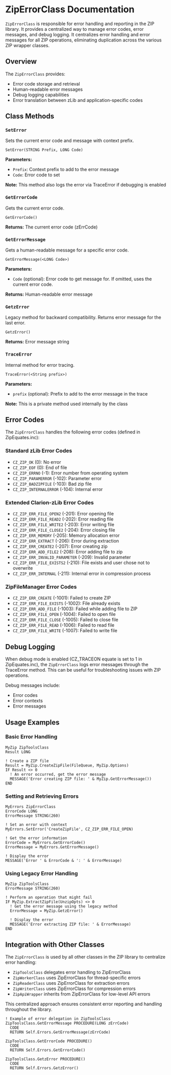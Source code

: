 # ZipErrorClass Documentation

`ZipErrorClass` is responsible for error handling and reporting in the ZIP library. It provides a centralized way to manage error codes, error messages, and debug logging. It centralizes error handling and error messages for all ZIP operations, eliminating duplication across the various ZIP wrapper classes.

## Overview

The `ZipErrorClass` provides:

- Error code storage and retrieval
- Human-readable error messages
- Debug logging capabilities
- Error translation between zLib and application-specific codes

## Class Methods

### `SetError`

Sets the current error code and message with context prefix.

```clarion
SetError(STRING Prefix, LONG Code)
```

**Parameters:**
- `Prefix`: Context prefix to add to the error message
- `Code`: Error code to set

**Note:** This method also logs the error via TraceError if debugging is enabled

### `GetErrorCode`

Gets the current error code.

```clarion
GetErrorCode()
```

**Returns:** The current error code (zErrCode)

### `GetErrorMessage`

Gets a human-readable message for a specific error code.

```clarion
GetErrorMessage(<LONG Code>)
```

**Parameters:**
- `Code` (optional): Error code to get message for. If omitted, uses the current error code.

**Returns:** Human-readable error message

### `GetzError`

Legacy method for backward compatibility. Returns error message for the last error.

```clarion
GetzError()
```

**Returns:** Error message string

### `TraceError`

Internal method for error tracing.

```clarion
TraceError(<String prefix>)
```

**Parameters:**
- `prefix` (optional): Prefix to add to the error message in the trace

**Note:** This is a private method used internally by the class

## Error Codes

The `ZipErrorClass` handles the following error codes (defined in ZipEquates.inc):

### Standard zLib Error Codes
- `CZ_ZIP_OK` (0): No error
- `CZ_ZIP_EOF` (0): End of file
- `CZ_ZIP_ERRNO` (-1): Error number from operating system
- `CZ_ZIP_PARAMERROR` (-102): Parameter error
- `CZ_ZIP_BADZIPFILE` (-103): Bad zip file
- `CZ_ZIP_INTERNALERROR` (-104): Internal error

### Extended Clarion-zLib Error Codes
- `CZ_ZIP_ERR_FILE_OPEN2` (-201): Error opening file
- `CZ_ZIP_ERR_FILE_READ2` (-202): Error reading file
- `CZ_ZIP_ERR_FILE_WRITE2` (-203): Error writing file
- `CZ_ZIP_ERR_FILE_CLOSE2` (-204): Error closing file
- `CZ_ZIP_ERR_MEMORY` (-205): Memory allocation error
- `CZ_ZIP_ERR_EXTRACT` (-206): Error during extraction
- `CZ_ZIP_ERR_CREATE2` (-207): Error creating zip
- `CZ_ZIP_ERR_ADD_FILE2` (-208): Error adding file to zip
- `CZ_ZIP_ERR_INVALID_PARAMETER` (-209): Invalid parameter
- `CZ_ZIP_ERR_FILE_EXISTS2` (-210): File exists and user chose not to overwrite
- `CZ_ZIP_ERR_INTERNAL` (-211): Internal error in compression process

### ZipFileManager Error Codes
- `CZ_ZIP_ERR_CREATE` (-1001): Failed to create ZIP
- `CZ_ZIP_ERR_FILE_EXISTS` (-1002): File already exists
- `CZ_ZIP_ERR_ADD_FILE` (-1003): Failed while adding file to ZIP
- `CZ_ZIP_ERR_FILE_OPEN` (-1004): Failed to open file
- `CZ_ZIP_ERR_FILE_CLOSE` (-1005): Failed to close file
- `CZ_ZIP_ERR_FILE_READ` (-1006): Failed to read file
- `CZ_ZIP_ERR_FILE_WRITE` (-1007): Failed to write file

## Debug Logging

When debug mode is enabled (CZ_TRACEON equate is set to 1 in ZipEquates.inc), the `ZipErrorClass` logs error messages through the TraceError method. This can be useful for troubleshooting issues with ZIP operations.

Debug messages include:
- Error codes
- Error contexts
- Error messages

## Usage Examples

### Basic Error Handling

```clarion
MyZip ZipToolsClass
Result LONG

! Create a ZIP file
Result = MyZip.CreateZipFile(FileQueue, MyZip.Options)
IF Result <> 0
  ! An error occurred, get the error message
  MESSAGE('Error creating ZIP file: ' & MyZip.GetErrorMessage())
END
```

### Setting and Retrieving Errors

```clarion
MyErrors ZipErrorClass
ErrorCode LONG
ErrorMessage STRING(260)

! Set an error with context
MyErrors.SetError('CreateZipFile', CZ_ZIP_ERR_FILE_OPEN)

! Get the error information
ErrorCode = MyErrors.GetErrorCode()
ErrorMessage = MyErrors.GetErrorMessage()

! Display the error
MESSAGE('Error ' & ErrorCode & ': ' & ErrorMessage)
```

### Using Legacy Error Handling

```clarion
MyZip ZipToolsClass
ErrorMessage STRING(260)

! Perform an operation that might fail
IF MyZip.ExtractZipFile(UnzipOpts) <> 0
  ! Get the error message using the legacy method
  ErrorMessage = MyZip.GetzError()
  
  ! Display the error
  MESSAGE('Error extracting ZIP file: ' & ErrorMessage)
END
```

## Integration with Other Classes

The `ZipErrorClass` is used by all other classes in the ZIP library to centralize error handling:

- `ZipToolsClass` delegates error handling to ZipErrorClass
- `ZipWorkerClass` uses ZipErrorClass for thread-specific errors
- `ZipReaderClass` uses ZipErrorClass for extraction errors
- `ZipWriterClass` uses ZipErrorClass for compression errors
- `ZipApiWrapper` inherits from ZipErrorClass for low-level API errors

This centralized approach ensures consistent error reporting and handling throughout the library.

```clarion
! Example of error delegation in ZipToolsClass
ZipToolsClass.GetErrorMessage PROCEDURE(LONG zErrCode)
  CODE
  RETURN Self.Errors.GetErrorMessage(zErrCode)

ZipToolsClass.GetErrorCode PROCEDURE()
  CODE
  RETURN Self.Errors.GetErrorCode()

ZipToolsClass.GetzError PROCEDURE()
  CODE
  RETURN Self.Errors.GetzError()